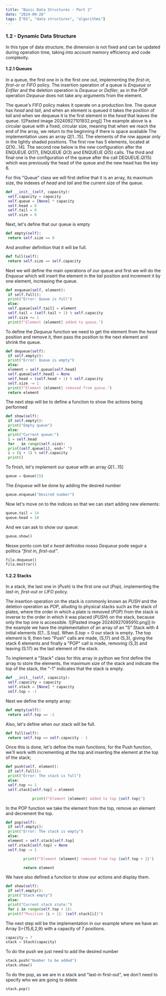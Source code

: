 ```yaml
---
title: "Basic Data Structures - Part 2"
date: "2024-09-28"
tags: ["DS", "data structures", "algorithms"]
---
```


### 1.2 - Dynamic Data Structure

In this type of data structure, the dimension is not fixed and can be updated during operation time, taking into account memory efficiency and code complexity.

#### 1.2.1 Queues

In a queue, the first one in is the first one out, implementing the *first-in, first-or* or *FIFO* policy.
The insertion operation of a queue is *Enqueue* or *Enfiler* and the deletion operation is *Dequeue* or *Defiler*, as in the *POP* operation *Dequeue* does not take any arguments from the element.

The queue's *FIFO* policy makes it operate on a production line. The queue has *head* and *tail*, and when an element is queued it takes the position of *tail* and when we dequeue it is the first element in the *head* that leaves the queue.
![[Pasted image 20240927101932.png]]
The example above is a circular queue with a fixed, circular size, meaning that when we reach the end of the array, we return to the beginning if there is space available The implementation uses an array $Q\left[1...15\right]$. The elements of the row appear only in the
lightly shaded positions. The first row has 5 elements, located at $Q\left[10...14\right]$. The second row below is the new configuration
after the ENQUEUE $Q\left(17\right)$, ENQUEUE $Q\left(3\right)$ and ENQUEUE $Q\left(5\right)$ calls. The third and final one is the configuration of the queue after the call DEQUEUE.$Q\left(15\right)$ which was previously the head of the queue and the new head has the key 6.

For this "Queue" class we will first define that it is an array, its maximum size, the indexes of *head* and *tail* and the current size of the queue.

```python
def __init__(self, capacity):
 self.capacity = capacity
 self.queue = [None] * capacity
 self.head = 0
 self.tail = 0
 self.size = 0
```

Next, let's define that our queue is empty

```python
def empty(self):
 return self.size == 0
```

And another definition that it will be full.

```python
def full(self):
 return self.size == self.capacity
```

Next we will define the main operations of our queue and first we will do the *Enqueue* which will insert the element in the *tail* position and increment it by one element, increasing the queue.

```python
def enqueue(self, element):
 if self.full():
 print("Error: Queue is full")
 else:
 self.queue[self.tail] = element
 self.tail = (self.tail + 1) % self.capacity
 self.size += 1
 print(f"Element {element} added to queue.")
```

To define the *Dequeue* function we need to get the element from the *head* position and remove it, then pass the position to the next element and shrink the queue.

```python
def dequeue(self):
 if self.empty():
 print("Error: Queue is empty")
 else:
 element = self.queue[self.head]
 self.queue[self.head] = None
 self.head = (self.head + 1) % self.capacity
 self.size -= 1
 print(f"Element {element} removed from queue.")
 return element
```

The next step will be to define a function to show the actions being performed

```python
def show(self):
 if self.empty():
 print("Empty queue")
 else:
 print("Current queue:")
 i = self.head
 for _ in range(self.size):
 print(self.queue[i], end=" ")
 i = (i + 1) % self.capacity
 print()
```

To finish, let's implement our queue with an array $Q\left[1...15\right]$

```python
queue = Queue(15)
```

The *Enqueue* will be done by adding the desired number

```python
queue.enqueue("Desired number")
```

Now let's move on to the indices so that we can start adding new elements:

```python
queue.tail = 14
queue.head = 10
```

And we can ask to show our queue:

```python
queue.show()
```

Nesse ponto com *tail e head* definidos nosso *Dequeue* pode seguir a politica *"first in, first-out"*.

```python
fila.dequeue()
fila.mostrar()
```

#### 1.2.2 Stacks

In a stack, the last one in (*Push*) is the first one out (*Pop*), implementing the *last-in, first-out* or *LIFO* policy.

The insertion operation on the stack is commonly known as *PUSH* and the deletion operation as *POP*, alluding to physical stacks such as the stack of plates, where the order in which a plate is removed (*POP*) from the stack is inverse to the order in which it was placed (*PUSH*) on the stack, because only the top one is accessible.
![[Pasted image 20240927095910.png]]
In the example we have the implementation of an array of an "S" Stack with 4 initial elements $S\left[1...\text{S.top} \right]$. When $S.top=0$ our stack is empty. The top element is 9, then two "Push" calls are made, (S,17) and (S,3), giving the stack 6 elements and finally a "POP" call is made, removing (S,3) and leaving (S.17) as the last element of the stack.

To implement a "Stack" class for this array in python we first define the array to store the elements, the maximum size of the stack and indicate the top of the stack, the "-1" indicates that the stack is empty.

```python
def __init__(self, capacity):
 self.capacity = capacity
 self.stack = [None] * capacity
 self.top = -1
```

Next we define the empty array:

```python
def empty(self):
 return self.top == -1
```

Also, let's define when our stack will be full.

```python
def full(self):
 return self.top == self.capacity - 1
```

Once this is done, let's define the main functions, for the Push function, we'll work with incrementing at the top and inserting the element at the top of the stack;

```python
def push(self, element):
 if self.full():
 print("Error: The stack is full")
 else:
 self.top += 1
 self.stack[self.top] = element

            print(f"Element {element} added to top {self.top}")
```

In the POP function we take the element from the top, remove an element and decrement the top.

```python
def pop(self):
 if self.empty():
 print("Error: The stack is empty")
 else:
 element = self.stack[self.top]
 self.stack[self.top] = None
 self.top -= 1

        print(f"Element {element} removed from top {self.top + 1}")

        return element
```

We have also defined a function to show our actions and display them.

```Python
def show(self):
 if self.empty():
 print("Stack empty")
 else:
 print("Current stack state:")
 for i in range(self.top + 1):
 print(f"Position {i + 1}: {self.stack[i]}")
```

The next step will be the implementation in our example where we have an Array S={15,6,2,9} with a capacity of 7 positions.

```python
capacity = 7
stack = Stack(capacity)
```

To do the push we just need to add the desired number

```python
stack.push("Number to be added")
stack.show()
```

To do the pop, as we are in a stack and "last-in first-out", we don't need to specify who we are going to delete

```python
stack.pop()
```
